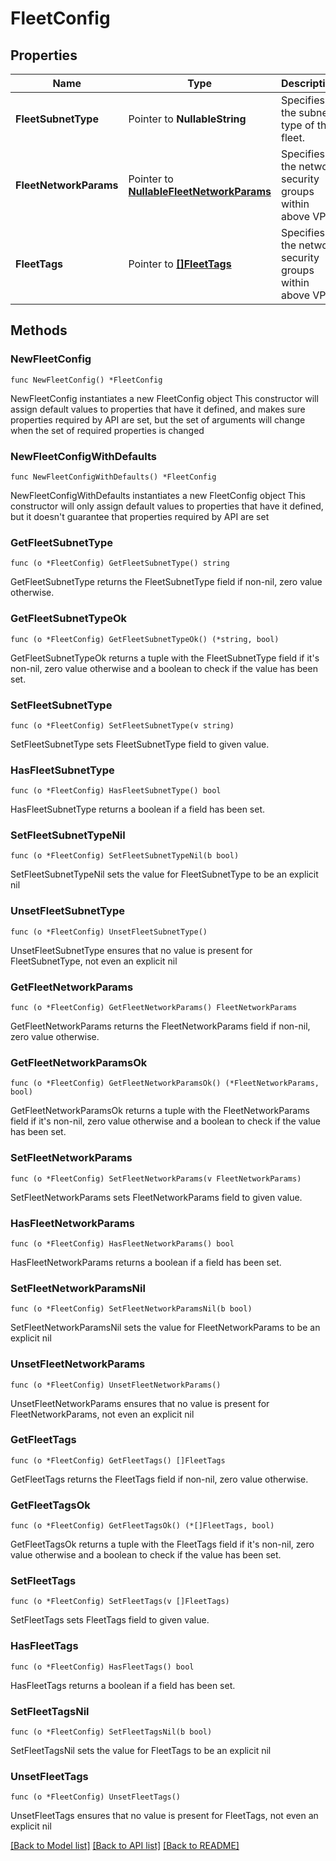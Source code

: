 # FleetConfig

## Properties

Name | Type | Description | Notes
------------ | ------------- | ------------- | -------------
**FleetSubnetType** | Pointer to **NullableString** | Specifies the subnet type of the fleet. | [optional] 
**FleetNetworkParams** | Pointer to [**NullableFleetNetworkParams**](FleetNetworkParams.md) | Specifies the network security groups within above VPC. | [optional] 
**FleetTags** | Pointer to [**[]FleetTags**](FleetTags.md) | Specifies the network security groups within above VPC. | [optional] 

## Methods

### NewFleetConfig

`func NewFleetConfig() *FleetConfig`

NewFleetConfig instantiates a new FleetConfig object
This constructor will assign default values to properties that have it defined,
and makes sure properties required by API are set, but the set of arguments
will change when the set of required properties is changed

### NewFleetConfigWithDefaults

`func NewFleetConfigWithDefaults() *FleetConfig`

NewFleetConfigWithDefaults instantiates a new FleetConfig object
This constructor will only assign default values to properties that have it defined,
but it doesn't guarantee that properties required by API are set

### GetFleetSubnetType

`func (o *FleetConfig) GetFleetSubnetType() string`

GetFleetSubnetType returns the FleetSubnetType field if non-nil, zero value otherwise.

### GetFleetSubnetTypeOk

`func (o *FleetConfig) GetFleetSubnetTypeOk() (*string, bool)`

GetFleetSubnetTypeOk returns a tuple with the FleetSubnetType field if it's non-nil, zero value otherwise
and a boolean to check if the value has been set.

### SetFleetSubnetType

`func (o *FleetConfig) SetFleetSubnetType(v string)`

SetFleetSubnetType sets FleetSubnetType field to given value.

### HasFleetSubnetType

`func (o *FleetConfig) HasFleetSubnetType() bool`

HasFleetSubnetType returns a boolean if a field has been set.

### SetFleetSubnetTypeNil

`func (o *FleetConfig) SetFleetSubnetTypeNil(b bool)`

 SetFleetSubnetTypeNil sets the value for FleetSubnetType to be an explicit nil

### UnsetFleetSubnetType
`func (o *FleetConfig) UnsetFleetSubnetType()`

UnsetFleetSubnetType ensures that no value is present for FleetSubnetType, not even an explicit nil
### GetFleetNetworkParams

`func (o *FleetConfig) GetFleetNetworkParams() FleetNetworkParams`

GetFleetNetworkParams returns the FleetNetworkParams field if non-nil, zero value otherwise.

### GetFleetNetworkParamsOk

`func (o *FleetConfig) GetFleetNetworkParamsOk() (*FleetNetworkParams, bool)`

GetFleetNetworkParamsOk returns a tuple with the FleetNetworkParams field if it's non-nil, zero value otherwise
and a boolean to check if the value has been set.

### SetFleetNetworkParams

`func (o *FleetConfig) SetFleetNetworkParams(v FleetNetworkParams)`

SetFleetNetworkParams sets FleetNetworkParams field to given value.

### HasFleetNetworkParams

`func (o *FleetConfig) HasFleetNetworkParams() bool`

HasFleetNetworkParams returns a boolean if a field has been set.

### SetFleetNetworkParamsNil

`func (o *FleetConfig) SetFleetNetworkParamsNil(b bool)`

 SetFleetNetworkParamsNil sets the value for FleetNetworkParams to be an explicit nil

### UnsetFleetNetworkParams
`func (o *FleetConfig) UnsetFleetNetworkParams()`

UnsetFleetNetworkParams ensures that no value is present for FleetNetworkParams, not even an explicit nil
### GetFleetTags

`func (o *FleetConfig) GetFleetTags() []FleetTags`

GetFleetTags returns the FleetTags field if non-nil, zero value otherwise.

### GetFleetTagsOk

`func (o *FleetConfig) GetFleetTagsOk() (*[]FleetTags, bool)`

GetFleetTagsOk returns a tuple with the FleetTags field if it's non-nil, zero value otherwise
and a boolean to check if the value has been set.

### SetFleetTags

`func (o *FleetConfig) SetFleetTags(v []FleetTags)`

SetFleetTags sets FleetTags field to given value.

### HasFleetTags

`func (o *FleetConfig) HasFleetTags() bool`

HasFleetTags returns a boolean if a field has been set.

### SetFleetTagsNil

`func (o *FleetConfig) SetFleetTagsNil(b bool)`

 SetFleetTagsNil sets the value for FleetTags to be an explicit nil

### UnsetFleetTags
`func (o *FleetConfig) UnsetFleetTags()`

UnsetFleetTags ensures that no value is present for FleetTags, not even an explicit nil

[[Back to Model list]](../README.md#documentation-for-models) [[Back to API list]](../README.md#documentation-for-api-endpoints) [[Back to README]](../README.md)


